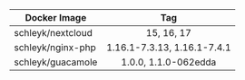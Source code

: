 
| Docker Image        |      Tag                           |
|---------------------|:----------------------------------:|
| schleyk/nextcloud   | 15, 16, 17                         |
| schleyk/nginx-php   | 1.16.1-7.3.13, 1.16.1-7.4.1        |
| schleyk/guacamole   | 1.0.0, 1.1.0-062edda      |
